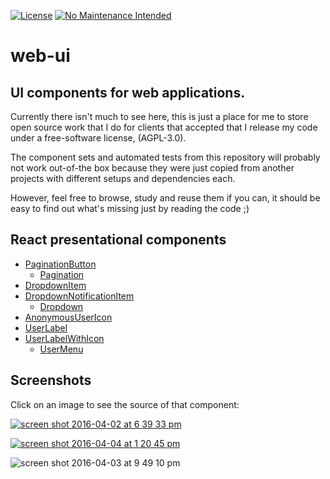 [![License](https://img.shields.io/badge/license-AGPL--3.0-lightgrey.svg)](https://github.com/fczuardi/roboviario/blob/master/LICENSE)
[![No Maintenance Intended](http://unmaintained.tech/badge.svg)](http://unmaintained.tech/)

# web-ui
## UI components for web applications.

Currently there isn't much to see here, this is just a place for me to store
open source work that I do for clients that accepted that I release my code
under a free-software license, (AGPL-3.0).

The component sets and automated tests from this repository will probably
not work out-of-the box because they were just copied from another projects
with different setups and dependencies each.

However, feel free to browse, study and reuse them if you can, it should be
easy to find out what's missing just by reading the code ;)

## React presentational components

- [PaginationButton][/nav/PaginationButton]
    - [Pagination][/nav/Pagination]
- [DropdownItem][/inputs/DropdownItem]
- [DropdownNotificationItem][/inputs/DropdownNotificationItem]
    - [Dropdown][/inputs/Dropdown]
- [AnonymousUserIcon][/icons/AnonymousUserIcon]
- [UserLabel][/users/UserLabel]
- [UserLabelWithIcon][/users/UserLabelWithIcon]
    - [UserMenu][/users/UserMenu]


## Screenshots

Click on an image to see the source of that component:

[![screen shot 2016-04-02 at 6 39 33 pm](https://cloud.githubusercontent.com/assets/7760/14229176/db1389d6-f902-11e5-80bd-6dc7558cb221.png)][/nav/Pagination]

[![screen shot 2016-04-04 at 1 20 45 pm](https://cloud.githubusercontent.com/assets/7760/14254907/2ad9b16e-fa68-11e5-9755-37f7c8d94946.png)][/inputs/Dropdown]

![screen shot 2016-04-03 at 9 49 10 pm](https://cloud.githubusercontent.com/assets/7760/14236105/227b5630-f9e6-11e5-9008-e940bab196bd.png)

[/nav/Pagination]: https://github.com/fczuardi/web-ui/blob/master/src/crave/src/components/nav/Pagination.js
[/nav/PaginationButton]: https://github.com/fczuardi/web-ui/blob/master/src/crave/src/components/nav/PaginationButton.js
[/inputs/DropdownItem]: https://github.com/fczuardi/web-ui/blob/master/src/crave/src/components/inputs/DropdownItem.js
[/inputs/DropdownNotificationItem]: https://github.com/fczuardi/web-ui/blob/master/src/crave/src/components/inputs/DropdownNotificationItem.js
[/inputs/Dropdown]: https://github.com/fczuardi/web-ui/blob/master/src/crave/src/components/inputs/Dropdown.js
[/icons/AnonymousUserIcon]: https://github.com/fczuardi/web-ui/blob/master/src/crave/src/components/icons/AnonymousUserIcon.js
[/users/UserLabel]: https://github.com/fczuardi/web-ui/blob/master/src/crave/src/components/users/UserLabel.js
[/users/UserLabelWithIcon]: https://github.com/fczuardi/web-ui/blob/master/src/crave/src/components/users/UserLabelWithIcon.js
[/users/UserMenu]: https://github.com/fczuardi/web-ui/blob/master/src/crave/src/components/users/UserMenu.js
